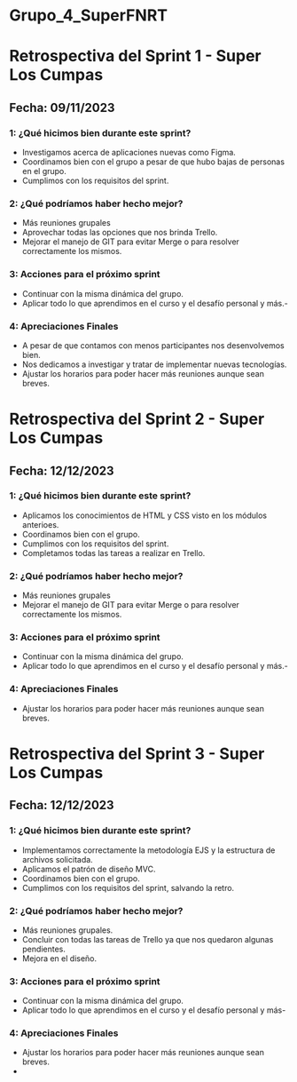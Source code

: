 # Grupo_4_SuperFNRT
# Retrospectiva del Sprint 1 - Super Los Cumpas

## Fecha: 09/11/2023

### 1: ¿Qué hicimos bien durante este sprint?

- Investigamos acerca de aplicaciones nuevas como Figma.
- Coordinamos bien con el grupo a pesar de que hubo bajas de personas en el grupo.
- Cumplimos con los requisitos del sprint.

### 2: ¿Qué podríamos haber hecho mejor?

- Más reuniones grupales
- Aprovechar todas las opciones que nos brinda Trello.
- Mejorar el manejo de GIT para evitar Merge o para resolver correctamente los mismos.

### 3: Acciones para el próximo sprint

- Continuar con la misma dinámica del grupo.
- Aplicar todo lo que aprendimos en el curso y el desafío personal y más.- 

### 4: Apreciaciones Finales

- A pesar de que contamos con menos participantes nos desenvolvemos bien.
- Nos dedicamos a investigar y tratar de implementar nuevas tecnologías.
- Ajustar los horarios para poder hacer más reuniones aunque sean breves.


# Retrospectiva del Sprint 2 - Super Los Cumpas

## Fecha: 12/12/2023

### 1: ¿Qué hicimos bien durante este sprint?

- Aplicamos los conocimientos de HTML y CSS visto en los módulos anterioes.
- Coordinamos bien con el grupo.
- Cumplimos con los requisitos del sprint.
- Completamos todas las tareas a realizar en Trello.

### 2: ¿Qué podríamos haber hecho mejor?

- Más reuniones grupales
- Mejorar el manejo de GIT para evitar Merge o para resolver correctamente los mismos.

### 3: Acciones para el próximo sprint

- Continuar con la misma dinámica del grupo.
- Aplicar todo lo que aprendimos en el curso y el desafío personal y más.- 

### 4: Apreciaciones Finales

- Ajustar los horarios para poder hacer más reuniones aunque sean breves.


# Retrospectiva del Sprint 3 - Super Los Cumpas

## Fecha: 12/12/2023

### 1: ¿Qué hicimos bien durante este sprint?

- Implementamos correctamente la metodología EJS y la estructura de archivos solicitada.
- Aplicamos el patrón de diseño MVC.
- Coordinamos bien con el grupo.
- Cumplimos con los requisitos del sprint, salvando la retro.

### 2: ¿Qué podríamos haber hecho mejor?

- Más reuniones grupales.
- Concluir con todas las tareas de Trello ya que nos quedaron algunas pendientes.
- Mejora en el diseño.

### 3: Acciones para el próximo sprint

- Continuar con la misma dinámica del grupo.
- Aplicar todo lo que aprendimos en el curso y el desafío personal y más- 

### 4: Apreciaciones Finales

- Ajustar los horarios para poder hacer más reuniones aunque sean breves.
- 

